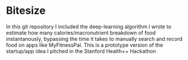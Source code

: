 # Bitesize
In this git repository I included the deep-learning algorithm I wrote to estimate how many calories/macronutrient breakdown of food instantanously, bypassing the time it takes to manually search and record food on apps like MyFitnessPal. This is a prototype version of the startup/app idea I pitched in the Stanford Health++ Hackathon
